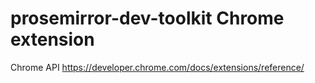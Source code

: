 # prosemirror-dev-toolkit Chrome extension

Chrome API https://developer.chrome.com/docs/extensions/reference/
